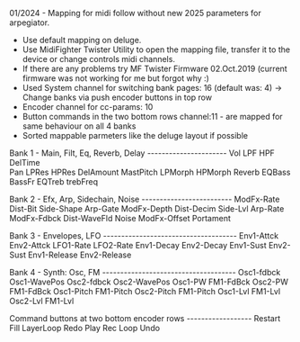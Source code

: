 01/2024 - Mapping for midi follow without new 2025 parameters for arpegiator.

- Use default mapping on deluge.
- Use MidiFighter Twister Utility to open the mapping file, transfer it to the device or change controls midi channels.
- If there are any problems try MF Twister Firmware 02.Oct.2019 (current firmware was not working for me but forgot why :) 
- Used System channel for switching bank pages: 16 (default was: 4)
  -> Change banks via push encoder buttons in top row
- Encoder channel for cc-params: 10
- Button commands in the two bottom rows channel:11 - are mapped for same behaviour on all 4 banks
- Sorted mappable parmeters like the deluge layout if possible


Bank 1 - Main, Filt, Eq, Reverb, Delay ----------------------
Vol         LPF          HPF          DelTime    
Pan         LPRes        HPRes        DelAmount
MastPitch   LPMorph      HPMorph      Reverb
EQBass      BassFr       EQTreb       trebFreq

Bank 2 - Efx, Arp, Sidechain, Noise -------------------------
ModFx-Rate   Dist-Bit         Side-Shape      Arp-Gate
ModFx-Depth  Dist-Decim       Side-Lvl        Arp-Rate
ModFx-Fdbck  Dist-WaveFld     Noise
ModFx-Offset 				      Portament		

Bank 3 - Envelopes, LFO -------------------------------------
Env1-Attck	Env2-Attck	LFO1-Rate     LFO2-Rate
Env1-Decay  	Env2-Decay 
Env1-Sust	Env2-Sust
Env1-Release	Env2-Release	

Bank 4 - Synth: Osc, FM -------------------------------------
Osc1-fdbck	Osc1-WavePos	Osc2-fdbck    Osc2-WavePos
Osc1-PW		FM1-FdBck	Osc2-PW	      FM1-FdBck	
Osc1-Pitch	FM1-Pitch	Osc2-Pitch    FM1-Pitch
Osc1-Lvl	FM1-Lvl		Osc2-Lvl      FM1-Lvl	

Command buttons at two bottom encoder rows ------------------
Restart	 Fill	LayerLoop	Redo
Play     Rec    Loop		Undo

